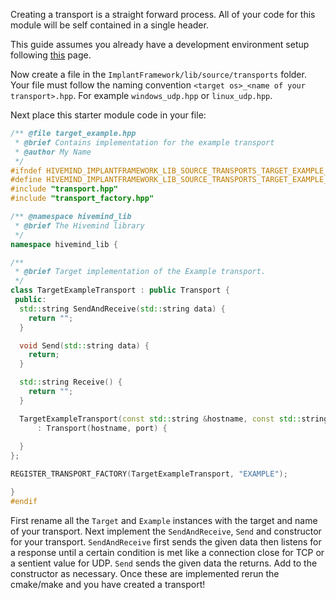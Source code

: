 Creating a transport is a straight forward process.
All of your code for this module will be self contained in a single header.

This guide assumes you already have a development environment setup following [this](prequisites.md) page.

Now create a file in the `ImplantFramework/lib/source/transports` folder.
Your file must follow the naming convention `<target os>_<name of your transport>.hpp`.
For example `windows_udp.hpp` or `linux_udp.hpp`.

Next place this starter module code in your file:

```cpp
/** @file target_example.hpp
 * @brief Contains implementation for the example transport
 * @author My Name
 */
#ifndef HIVEMIND_IMPLANTFRAMEWORK_LIB_SOURCE_TRANSPORTS_TARGET_EXAMPLE_HPP_
#define HIVEMIND_IMPLANTFRAMEWORK_LIB_SOURCE_TRANSPORTS_TARGET_EXAMPLE_HPP_
#include "transport.hpp"
#include "transport_factory.hpp"

/** @namespace hivemind_lib
 * @brief The Hivemind library
 */
namespace hivemind_lib {

/**
 * @brief Target implementation of the Example transport.
 */
class TargetExampleTransport : public Transport {
 public:
  std::string SendAndReceive(std::string data) {
    return "";
  }

  void Send(std::string data) {
    return;
  }

  std::string Receive() {
    return "";
  }

  TargetExampleTransport(const std::string &hostname, const std::string &port)
      : Transport(hostname, port) {
   
  }
};

REGISTER_TRANSPORT_FACTORY(TargetExampleTransport, "EXAMPLE");

}
#endif
```

First rename all the `Target` and `Example` instances with the target and name of your transport. Next implement the `SendAndReceive`, `Send` and constructor for your transport.
`SendAndReceive` first sends the given data then listens for a response until a certain condition is met like a connection close for TCP or a sentient value for UDP.
`Send` sends the given data the returns. Add to the constructor as necessary. Once these are implemented rerun the cmake/make and you have created a transport!